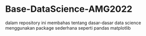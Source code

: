 # Base-DataScience-AMG2022
dalam repository ini membahas tentang dasar-dasar data science menggunakan package sederhana seperti pandas matplotlib 
